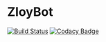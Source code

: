 # ZloyBot
[![Build Status](https://travis-ci.org/Djaler/ZloyBot.png)](https://travis-ci.org/Djaler/ZloyBot) [![Codacy Badge](https://api.codacy.com/project/badge/Grade/4f2ec77793bd4edc9fe7f53a31d85102)](https://www.codacy.com/app/Djaler/ZloyBot?utm_source=github.com&amp;utm_medium=referral&amp;utm_content=Djaler/ZloyBot&amp;utm_campaign=Badge_Grade)
